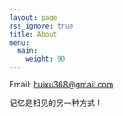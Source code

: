 ```yaml
---
layout: page
rss_ignore: true
title: About
menu:
  main:
    weight: 90
---
```



Email: huixu368@gmail.com

记忆是相见的另一种方式 !


